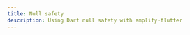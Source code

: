 ```yaml
---
title: Null safety
description: Using Dart null safety with amplify-flutter
---
```


<inline-fragment platform="flutter" src="~/lib/project-setup/fragments/flutter/null-safety/null-safety.md"></inline-fragment>

